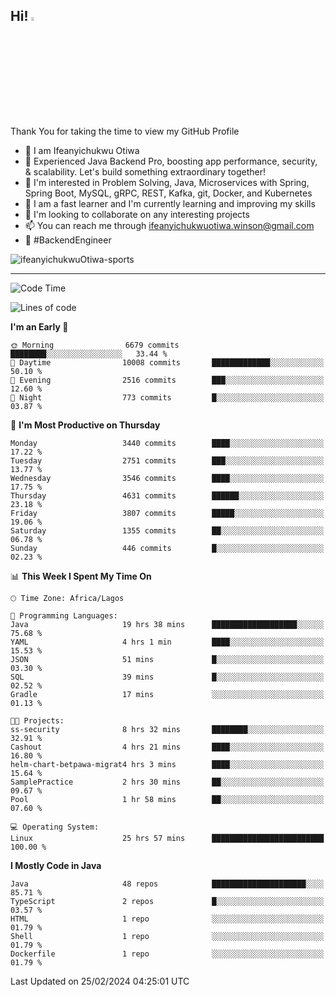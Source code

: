 <!-- BLOG-POST-LIST:START --><!-- BLOG-POST-LIST:END -->

## Hi! <img src="https://media.giphy.com/media/hvRJCLFzcasrR4ia7z/giphy.gif" width="4%"> 

Thank You for taking the time to view my GitHub Profile

- 👋 I am Ifeanyichukwu Otiwa
- 🚀 Experienced Java Backend Pro, boosting app performance, security, & scalability. Let's build something extraordinary together!
- 👀 I'm interested in Problem Solving, Java, Microservices with Spring, Spring Boot, MySQL, gRPC, REST, Kafka, git, Docker, and Kubernetes
- 🌱 I am a fast learner and I'm currently learning and improving my skills
- 💞️ I'm looking to collaborate on any interesting projects
- 📫 You can reach me through ifeanyichukwuotiwa.winson@gmail.com
- 🚀 #BackendEngineer

<p align="left" marginTop="10px"> <img src="https://komarev.com/ghpvc/?username=ifeanyichukwuOtiwa-sports&label=Profile%20views&color=0e75b6&style=for-the-badge" alt="ifeanyichukwuOtiwa-sports" /> </p>

***

<!--START_SECTION:waka-->
![Code Time](http://img.shields.io/badge/Code%20Time-2%2C279%20hrs%2013%20mins-blue)

![Lines of code](https://img.shields.io/badge/From%20Hello%20World%20I%27ve%20Written-4.2%20million%20lines%20of%20code-blue)

**I'm an Early 🐤** 

```text
🌞 Morning                6679 commits        ████████░░░░░░░░░░░░░░░░░   33.44 % 
🌆 Daytime                10008 commits       █████████████░░░░░░░░░░░░   50.10 % 
🌃 Evening                2516 commits        ███░░░░░░░░░░░░░░░░░░░░░░   12.60 % 
🌙 Night                  773 commits         █░░░░░░░░░░░░░░░░░░░░░░░░   03.87 % 
```
📅 **I'm Most Productive on Thursday** 

```text
Monday                   3440 commits        ████░░░░░░░░░░░░░░░░░░░░░   17.22 % 
Tuesday                  2751 commits        ███░░░░░░░░░░░░░░░░░░░░░░   13.77 % 
Wednesday                3546 commits        ████░░░░░░░░░░░░░░░░░░░░░   17.75 % 
Thursday                 4631 commits        ██████░░░░░░░░░░░░░░░░░░░   23.18 % 
Friday                   3807 commits        █████░░░░░░░░░░░░░░░░░░░░   19.06 % 
Saturday                 1355 commits        ██░░░░░░░░░░░░░░░░░░░░░░░   06.78 % 
Sunday                   446 commits         █░░░░░░░░░░░░░░░░░░░░░░░░   02.23 % 
```


📊 **This Week I Spent My Time On** 

```text
🕑︎ Time Zone: Africa/Lagos

💬 Programming Languages: 
Java                     19 hrs 38 mins      ███████████████████░░░░░░   75.68 % 
YAML                     4 hrs 1 min         ████░░░░░░░░░░░░░░░░░░░░░   15.53 % 
JSON                     51 mins             █░░░░░░░░░░░░░░░░░░░░░░░░   03.30 % 
SQL                      39 mins             █░░░░░░░░░░░░░░░░░░░░░░░░   02.52 % 
Gradle                   17 mins             ░░░░░░░░░░░░░░░░░░░░░░░░░   01.13 % 

🐱‍💻 Projects: 
ss-security              8 hrs 32 mins       ████████░░░░░░░░░░░░░░░░░   32.91 % 
Cashout                  4 hrs 21 mins       ████░░░░░░░░░░░░░░░░░░░░░   16.80 % 
helm-chart-betpawa-migrat4 hrs 3 mins        ████░░░░░░░░░░░░░░░░░░░░░   15.64 % 
SamplePractice           2 hrs 30 mins       ██░░░░░░░░░░░░░░░░░░░░░░░   09.67 % 
Pool                     1 hr 58 mins        ██░░░░░░░░░░░░░░░░░░░░░░░   07.60 % 

💻 Operating System: 
Linux                    25 hrs 57 mins      █████████████████████████   100.00 % 
```

**I Mostly Code in Java** 

```text
Java                     48 repos            █████████████████████░░░░   85.71 % 
TypeScript               2 repos             █░░░░░░░░░░░░░░░░░░░░░░░░   03.57 % 
HTML                     1 repo              ░░░░░░░░░░░░░░░░░░░░░░░░░   01.79 % 
Shell                    1 repo              ░░░░░░░░░░░░░░░░░░░░░░░░░   01.79 % 
Dockerfile               1 repo              ░░░░░░░░░░░░░░░░░░░░░░░░░   01.79 % 
```




 Last Updated on 25/02/2024 04:25:01 UTC
<!--END_SECTION:waka-->

<!--
<p align="center">
![trophy](https://github-profile-trophy.vercel.app/?username=ifeanyichukwuOtiwa-sports&theme=onedark) (https://github.com/ryo-ma/github-profile-trophy)
</p>
-->

<!---
ifeanyi-otiwa/ifeanyi-otiwa is a ✨ special ✨ repository because its `README.md` (this file) appears on your GitHub profile.
You can click the Preview link to take a look at your changes.
--->
